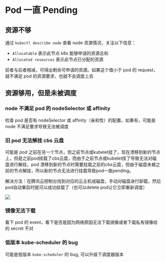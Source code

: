 # Pod 一直 Pending

## 资源不够

通过 `kubectl describe node` 查看 node 资源情况，关注以下信息：

- `Allocatable` 表示此节点 k8s 能够申请的资源总和
- `Allocated resources` 表示此节点已分配的资源

前者与后者相减，可得出剩余可申请的资源。如果这个值小于 pod 的 request，就不满足 pod 的资源要求，也就不会调度上去

## 资源够用，但是未被调度

### node 不满足 pod 的 nodeSelector 或 affinity

检查 pod 是否有 nodeSelector 或 affinity（亲和性）的配置，如果有，可能是 node 不满足要求导致无法被调度

### 旧 pod 无法解挂 cbs 云盘

可能是 pod 之前在另一个节点，但之前节点或kubelet挂了，现在漂移到新的节点上，但是之前pod挂载了cbs云盘，而由于之前节点或kubelet挂了导致无法对磁盘进行解挂，pod 漂移到新的节点时需要挂载之前的cbs云盘，但由于磁盘未被之前的节点解挂，所以新的节点无法进行挂载导致pod一直pending。

解决方法：在腾讯云控制台找到对应的云主机或磁盘，手动对磁盘进行卸载，然后pod自动重启时就可以成功挂载了（也可以delete pod让它立即重新调度）

![](images/cvm-unmount-cbs.png)

### 镜像无法下载

看下 pod 的 event，看下是否是因为网络原因无法下载镜像或者下载私有镜像给的 secret 不对

### 低版本 kube-scheduler 的 bug

可能是低版本 `kube-scheduler` 的 bug, 可以升级下调度器版本